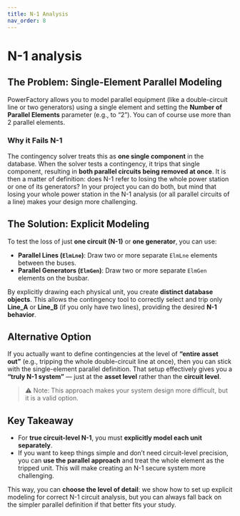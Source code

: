 ```yaml
---
title: N-1 Analysis
nav_order: 8
---
```


# N-1 analysis

## The Problem: Single-Element Parallel Modeling
PowerFactory allows you to model parallel equipment (like a double-circuit line or two generators) using a single element and setting the **Number of Parallel Elements** parameter (e.g., to “2”). You can of course use more than 2 parallel elements.

### Why it Fails N-1
The contingency solver treats this as **one single component** in the database. When the solver tests a contingency, it trips that single component, resulting in **both parallel circuits being removed at once**. It is then a matter of definition: does N-1 refer to losing the whole power station or one of its generators? In your project you can do both, but mind that losing your whole power station in the N-1 analysis (or all parallel circuits of a line) makes your design more challenging.

## The Solution: Explicit Modeling
To test the loss of just **one circuit (N-1)** or **one generator**, you can use:

- **Parallel Lines (`ElmLne`)**: Draw two or more separate `ElmLne` elements between the buses.  
- **Parallel Generators (`ElmGen`)**: Draw two or more separate `ElmGen` elements on the busbar.

By explicitly drawing each physical unit, you create **distinct database objects**. This allows the contingency tool to correctly select and trip only **Line_A** or **Line_B** (if you only have two lines), providing the desired **N-1 behavior**.

## Alternative Option
If you actually want to define contingencies at the level of **“entire asset out”** (e.g., tripping the whole double-circuit line at once), then you can stick with the single-element parallel definition. That setup effectively gives you a **“truly N-1 system”** — just at the **asset level** rather than the **circuit level**.

> ⚠️ Note: This approach makes your system design more difficult, but it is a valid option.

## Key Takeaway
- For **true circuit-level N-1**, you must **explicitly model each unit separately**.  
- If you want to keep things simple and don’t need circuit-level precision, you can **use the parallel approach** and treat the whole element as the tripped unit. This will make creating an N-1 secure system more challenging.

This way, you can **choose the level of detail**: we show how to set up explicit modeling for correct N-1 circuit analysis, but you can always fall back on the simpler parallel definition if that better fits your study.